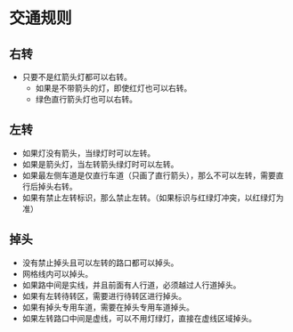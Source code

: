 # 交通规则

## 右转

- 只要不是红箭头灯都可以右转。
  - 如果是不带箭头的灯，即使红灯也可以右转。
  - 绿色直行箭头灯也可以右转。

## 左转

- 如果灯没有箭头，当绿灯时可以左转。
- 如果是箭头灯，当左转箭头绿灯时可以左转。
- 如果最左侧车道是仅直行车道（只画了直行箭头），那么不可以左转，需要直行后掉头右转。
- 如果有禁止左转标识，那么禁止左转。（如果标识与红绿灯冲突，以红绿灯为准）

## 掉头

- 没有禁止掉头且可以左转的路口都可以掉头。
- 网格线内可以掉头。
- 如果路中间是实线，并且前面有人行道，必须越过人行道掉头。
- 如果有左转待转区，需要进行待转区进行掉头。
- 如果有掉头专用车道，需要在掉头专用车道掉头。
- 如果左转路口中间是虚线，可以不用灯绿灯，直接在虚线区域掉头。
